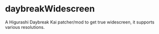 # daybreakWidescreen
A Higurashi Daybreak Kai patcher/mod to get true widescreen, it supports various resolutions.
